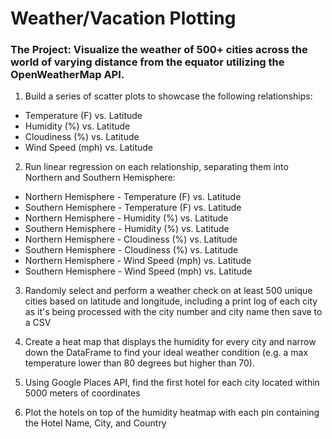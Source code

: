 # Weather/Vacation Plotting

### The Project: Visualize the weather of 500+ cities across the world of varying distance from the equator utilizing the OpenWeatherMap API.

1. Build a series of scatter plots to showcase the following relationships:

  - Temperature (F) vs. Latitude
  - Humidity (%) vs. Latitude
  - Cloudiness (%) vs. Latitude
  - Wind Speed (mph) vs. Latitude

2. Run linear regression on each relationship, separating them into Northern and Southern Hemisphere:

  - Northern Hemisphere - Temperature (F) vs. Latitude
  - Southern Hemisphere - Temperature (F) vs. Latitude
  - Northern Hemisphere - Humidity (%) vs. Latitude
  - Southern Hemisphere - Humidity (%) vs. Latitude
  - Northern Hemisphere - Cloudiness (%) vs. Latitude
  - Southern Hemisphere - Cloudiness (%) vs. Latitude
  - Northern Hemisphere - Wind Speed (mph) vs. Latitude
  - Southern Hemisphere - Wind Speed (mph) vs. Latitude

3. Randomly select and perform a weather check on at least 500 unique cities based on latitude and longitude, including a print log of each city as it's being processed with the city number and city name then save to a CSV

4. Create a heat map that displays the humidity for every city and narrow down the DataFrame to find your ideal weather condition (e.g. a max temperature lower than 80 degrees but higher than 70).

5. Using Google Places API, find the first hotel for each city located within 5000 meters of coordinates


6. Plot the hotels on top of the humidity heatmap with each pin containing the Hotel Name, City, and Country
